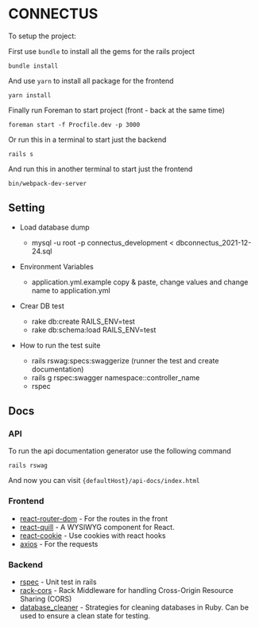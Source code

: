 # CONNECTUS

To setup the project:

First use `bundle` to install all the gems for the rails project

    bundle install

And use `yarn` to install all package for the frontend

    yarn install
    
Finally run Foreman to start project (front - back at the same time)

    foreman start -f Procfile.dev -p 3000

Or run this in a terminal to start just the backend

    rails s

And run this in another terminal to start just the frontend

    bin/webpack-dev-server


## Setting
* Load database dump
    - mysql -u root -p connectus_development < dbconnectus_2021-12-24.sql


* Environment Variables 
    - application.yml.example copy & paste, change values and change name to application.yml


* Crear DB test
    - rake db:create RAILS_ENV=test
    - rake db:schema:load RAILS_ENV=test


* How to run the test suite
    - rails rswag:specs:swaggerize (runner the test and create documentation)
    - rails g rspec:swagger namespace::controller_name
    - rspec

## Docs

### API

To run the api documentation generator use the following command

    rails rswag

And now you can visit `{defaultHost}/api-docs/index.html`

### Frontend
- [react-router-dom](https://github.com/remix-run/react-router/blob/f59ee5488bc343cf3c957b7e0cc395ef5eb572d2/docs/installation/getting-started.md) - For the routes in the front
- [react-quill](https://github.com/zenoamaro/react-quill) - A WYSIWYG component for React.
- [react-cookie](https://github.com/reactivestack/cookies/tree/master/packages/react-cookie) - Use cookies with react hooks
- [axios](https://github.com/axios/axios) - For the requests
### Backend
- [rspec](https://github.com/rspec/rspec-rails) - Unit test in rails
- [rack-cors](https://github.com/cyu/rack-cors) - Rack Middleware for handling Cross-Origin Resource Sharing (CORS)
- [database_cleaner](https://github.com/DatabaseCleaner/database_cleaner) - Strategies for cleaning databases in Ruby. Can be used to ensure a clean state for testing.